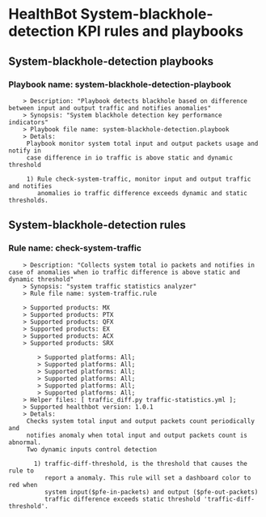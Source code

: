 # HealthBot System-blackhole-detection KPI rules and playbooks

## System-blackhole-detection playbooks
### Playbook name: system-blackhole-detection-playbook 
		> Description: "Playbook detects blackhole based on difference between input and output traffic and notifies anomalies"
		> Synopsis: "System blackhole detection key performance indicators"
		> Playbook file name: system-blackhole-detection.playbook
		> Detals:
		 Playbook monitor system total input and output packets usage and notify in
		 case difference in io traffic is above static and dynamic threshold
		
		 1) Rule check-system-traffic, monitor input and output traffic and notifies
		    anomalies io traffic difference exceeds dynamic and static thresholds.

## System-blackhole-detection rules

### Rule name: check-system-traffic 
		> Description: "Collects system total io packets and notifies in case of anomalies when io traffic difference is above static and dynamic threshold"
		> Synopsis: "system traffic statistics analyzer"
		> Rule file name: system-traffic.rule

		> Supported products: MX 
		> Supported products: PTX 
		> Supported products: QFX 
		> Supported products: EX 
		> Supported products: ACX 
		> Supported products: SRX 

			> Supported platforms: All;
			> Supported platforms: All;
			> Supported platforms: All;
			> Supported platforms: All;
			> Supported platforms: All;
			> Supported platforms: All;
		> Helper files: [ traffic_diff.py traffic-statistics.yml ];
		> Supported healthbot version: 1.0.1
		> Detals:
		 Checks system total input and output packets count periodically and
		 notifies anomaly when total input and output packets count is abnormal.
		 Two dynamic inputs control detection
		
		   1) traffic-diff-threshold, is the threshold that causes the rule to
		      report a anomaly. This rule will set a dashboard color to red when
		      system input($pfe-in-packets) and output ($pfe-out-packets)
		      traffic difference exceeds static threshold 'traffic-diff-threshold'.
		
